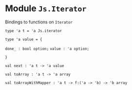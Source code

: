 # Module `Js.Iterator`
Bindings to functions on `Iterator`
```
type 'a t = 'a Js.iterator
```
```
type 'a value = {
```
`done_ : bool option;`
`value : 'a option;`
```
}
```
```
val next : 'a t -> 'a value
```
```
val toArray : 'a t -> 'a array
```
```
val toArrayWithMapper : 'a t -> f:('a -> 'b) -> 'b array
```